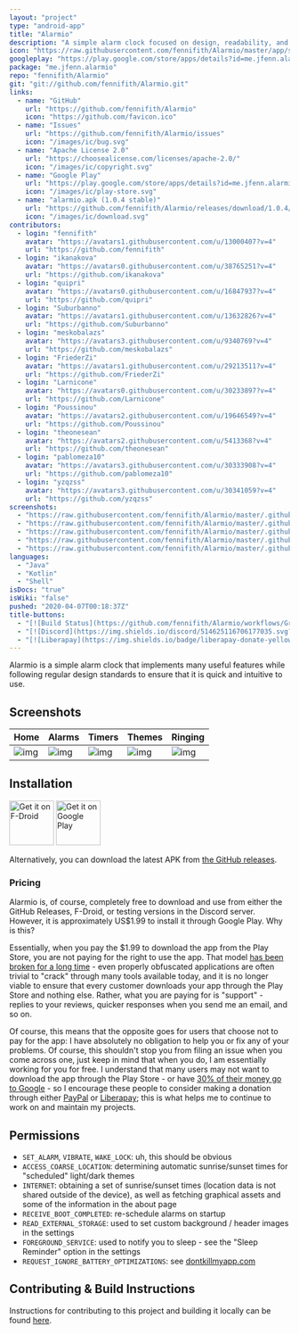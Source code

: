 ```yaml
---
layout: "project"
type: "android-app"
title: "Alarmio"
description: "A simple alarm clock focused on design, readability, and internet radio."
icon: "https://raw.githubusercontent.com/fennifith/Alarmio/master/app/src/main/ic_launcher-web.png"
googleplay: "https://play.google.com/store/apps/details?id=me.jfenn.alarmio"
package: "me.jfenn.alarmio"
repo: "fennifith/Alarmio"
git: "git://github.com/fennifith/Alarmio.git"
links: 
  - name: "GitHub"
    url: "https://github.com/fennifith/Alarmio"
    icon: "https://github.com/favicon.ico"
  - name: "Issues"
    url: "https://github.com/fennifith/Alarmio/issues"
    icon: "/images/ic/bug.svg"
  - name: "Apache License 2.0"
    url: "https://choosealicense.com/licenses/apache-2.0/"
    icon: "/images/ic/copyright.svg"
  - name: "Google Play"
    url: "https://play.google.com/store/apps/details?id=me.jfenn.alarmio"
    icon: "/images/ic/play-store.svg"
  - name: "alarmio.apk (1.0.4 stable)"
    url: "https://github.com/fennifith/Alarmio/releases/download/1.0.4/alarmio.apk"
    icon: "/images/ic/download.svg"
contributors: 
  - login: "fennifith"
    avatar: "https://avatars1.githubusercontent.com/u/13000407?v=4"
    url: "https://github.com/fennifith"
  - login: "ikanakova"
    avatar: "https://avatars0.githubusercontent.com/u/38765251?v=4"
    url: "https://github.com/ikanakova"
  - login: "quipri"
    avatar: "https://avatars0.githubusercontent.com/u/16847937?v=4"
    url: "https://github.com/quipri"
  - login: "Suburbanno"
    avatar: "https://avatars1.githubusercontent.com/u/13632826?v=4"
    url: "https://github.com/Suburbanno"
  - login: "meskobalazs"
    avatar: "https://avatars3.githubusercontent.com/u/9340769?v=4"
    url: "https://github.com/meskobalazs"
  - login: "FriederZi"
    avatar: "https://avatars1.githubusercontent.com/u/29213511?v=4"
    url: "https://github.com/FriederZi"
  - login: "Larnicone"
    avatar: "https://avatars0.githubusercontent.com/u/30233897?v=4"
    url: "https://github.com/Larnicone"
  - login: "Poussinou"
    avatar: "https://avatars2.githubusercontent.com/u/19646549?v=4"
    url: "https://github.com/Poussinou"
  - login: "theonesean"
    avatar: "https://avatars2.githubusercontent.com/u/5413368?v=4"
    url: "https://github.com/theonesean"
  - login: "pablomeza10"
    avatar: "https://avatars3.githubusercontent.com/u/30333908?v=4"
    url: "https://github.com/pablomeza10"
  - login: "yzqzss"
    avatar: "https://avatars3.githubusercontent.com/u/30341059?v=4"
    url: "https://github.com/yzqzss"
screenshots: 
  - "https://raw.githubusercontent.com/fennifith/Alarmio/master/.github/images/home.png"
  - "https://raw.githubusercontent.com/fennifith/Alarmio/master/.github/images/alarms.png"
  - "https://raw.githubusercontent.com/fennifith/Alarmio/master/.github/images/timers.png"
  - "https://raw.githubusercontent.com/fennifith/Alarmio/master/.github/images/themes.png"
  - "https://raw.githubusercontent.com/fennifith/Alarmio/master/.github/images/alert.gif"
languages: 
  - "Java"
  - "Kotlin"
  - "Shell"
isDocs: "true"
isWiki: "false"
pushed: "2020-04-07T00:18:37Z"
title-buttons: 
  - "[![Build Status](https://github.com/fennifith/Alarmio/workflows/Gradle%20Build/badge.svg)](https://github.com/fennifith/Alarmio/actions)"
  - "[![Discord](https://img.shields.io/discord/514625116706177035.svg?logo=discord&colorB=7289da)](https://discord.jfenn.me/)"
  - "[![Liberapay](https://img.shields.io/badge/liberapay-donate-yellow.svg?logo=liberapay)](https://jfenn.me/links/liberapay)"
---
```




Alarmio is a simple alarm clock that implements many useful features while following regular design standards to ensure that it is quick and intuitive to use.

## Screenshots

| Home | Alarms | Timers | Themes | Ringing |
|------|--------|--------|--------|---------|
| ![img](https://github.com/fennifith/Alarmio/blob/master/./.github/images/home.png?raw=true) | ![img](https://github.com/fennifith/Alarmio/blob/master/./.github/images/alarms.png?raw=true) | ![img](https://github.com/fennifith/Alarmio/blob/master/./.github/images/timers.png?raw=true) | ![img](https://github.com/fennifith/Alarmio/blob/master/./.github/images/themes.png?raw=true) | ![img](https://github.com/fennifith/Alarmio/blob/master/./.github/images/alert.gif?raw=true) |

## Installation

[<img src="https://fdroid.gitlab.io/artwork/badge/get-it-on.png"
     alt="Get it on F-Droid"
     height="80">](https://f-droid.org/packages/me.jfenn.alarmio/)
[<img src="https://play.google.com/intl/en_us/badges/images/generic/en-play-badge.png"
     alt="Get it on Google Play"
     height="80">](https://play.google.com/store/apps/details?id=me.jfenn.alarmio)

Alternatively, you can download the latest APK from [the GitHub releases](https://github.com/fennifith/Alarmio/blob/master/../../releases/).

### Pricing

Alarmio is, of course, completely free to download and use from either the GitHub Releases, F-Droid, or testing versions in the Discord server. However, it is approximately US$1.99 to install it through Google Play. Why is this?

Essentially, when you pay the $1.99 to download the app from the Play Store, you are not paying for the right to use the app. That model [has been broken for a long time](https://updato.com/android-apps/cracked-android-apps-avoid-get-paid-apps-free) - even properly obfuscated applications are often trivial to "crack" through many tools available today, and it is no longer viable to ensure that every customer downloads your app through the Play Store and nothing else. Rather, what you are paying for is "support" - replies to your reviews, quicker responses when you send me an email, and so on.

Of course, this means that the opposite goes for users that choose not to pay for the app: I have absolutely no obligation to help you or fix any of your problems. Of course, this shouldn't stop you from filing an issue when you come across one, just keep in mind that when you do, I am essentially working for you for free. I understand that many users may not want to download the app through the Play Store - or have [30% of their money go to Google](https://support.google.com/googleplay/android-developer/answer/112622) - so I encourage these people to consider making a donation through either [PayPal](https://jfenn.me/links/paypal) or [Liberapay](https://jfenn.me/links/liberapay); this is what helps me to continue to work on and maintain my projects.

## Permissions

- `SET_ALARM`, `VIBRATE`, `WAKE_LOCK`: uh, this should be obvious
- `ACCESS_COARSE_LOCATION`: determining automatic sunrise/sunset times for "scheduled" light/dark themes
- `INTERNET`: obtaining a set of sunrise/sunset times (location data is not shared outside of the device), as well as fetching graphical assets and some of the information in the about page
- `RECEIVE_BOOT_COMPLETED`: re-schedule alarms on startup
- `READ_EXTERNAL_STORAGE`: used to set custom background / header images in the settings
- `FOREGROUND_SERVICE`: used to notify you to sleep - see the "Sleep Reminder" option in the settings
- `REQUEST_IGNORE_BATTERY_OPTIMIZATIONS`: see [dontkillmyapp.com](https://dontkillmyapp.com/)

## Contributing & Build Instructions

Instructions for contributing to this project and building it locally can be found [here](https://github.com/fennifith/Alarmio/blob/master/./.github/CONTRIBUTING.md).
